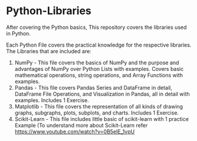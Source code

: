 # Python-Libraries
After covering the Python basics, This repository covers the libraries used in Python.

Each Python File covers the practical knowledge for the respective libraries.
The Libraries that are included are:

1. NumPy - This file covers the basics of NumPy and the purpose and advantages of NumPy over Python Lists with examples. Covers basic mathematical operations, string operations, and Array Functions with examples.
2. Pandas - This file covers Pandas Series and DataFrame in detail, DataFrame File Operations, and Visualization in Pandas, all in detail with examples. Includes 1 Exercise.
3. Matplotlib - This file covers the representation of all kinds of drawing graphs, subgraphs, plots, subplots, and charts. Includes 1 Exercise.
4. Scikit-Learn - This file includes little basic of scikit-learn with 1 practice Example (To understand more about Scikit-Learn refer https://www.youtube.com/watch?v=0B5eIE_1vpU


